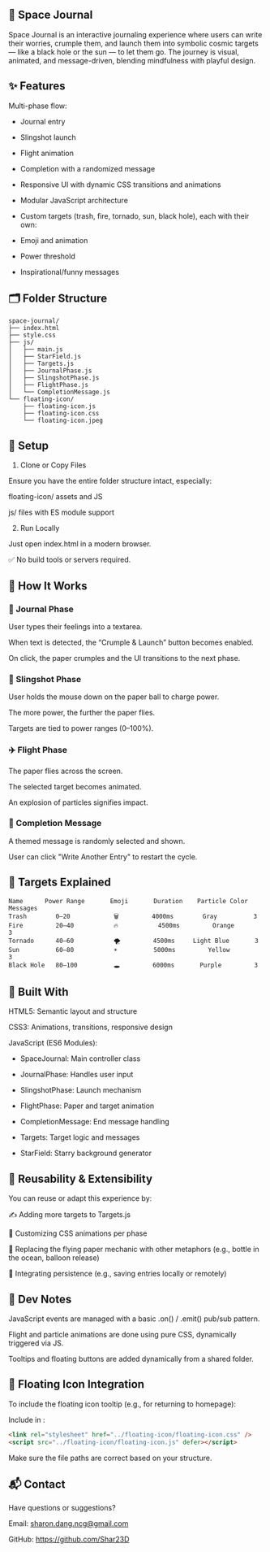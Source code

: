 ## 🚀 Space Journal

Space Journal is an interactive journaling experience where users can write their worries, crumple them, and launch them into symbolic cosmic targets — like a black hole or the sun — to let them go. The journey is visual, animated, and message-driven, blending mindfulness with playful design.

## ✨ Features

Multi-phase flow:

- Journal entry

- Slingshot launch

- Flight animation

- Completion with a randomized message

- Responsive UI with dynamic CSS transitions and animations

- Modular JavaScript architecture

- Custom targets (trash, fire, tornado, sun, black hole), each with their own:

- Emoji and animation

- Power threshold

- Inspirational/funny messages

## 🗂 Folder Structure
```
space-journal/
├── index.html
├── style.css
├── js/
│   ├── main.js
│   ├── StarField.js
│   ├── Targets.js
│   ├── JournalPhase.js
│   ├── SlingshotPhase.js
│   ├── FlightPhase.js
│   └── CompletionMessage.js
└── floating-icon/
    ├── floating-icon.js
    ├── floating-icon.css
    └── floating-icon.jpeg
```

## 🔧 Setup
1. Clone or Copy Files

Ensure you have the entire folder structure intact, especially:

floating-icon/ assets and JS

js/ files with ES module support

2. Run Locally

Just open index.html in a modern browser.

✅ No build tools or servers required.

## 🚦 How It Works
### 📝 Journal Phase

User types their feelings into a textarea.

When text is detected, the “Crumple & Launch” button becomes enabled.

On click, the paper crumples and the UI transitions to the next phase.

### 🏹 Slingshot Phase

User holds the mouse down on the paper ball to charge power.

The more power, the further the paper flies.

Targets are tied to power ranges (0–100%).

### ✈️ Flight Phase

The paper flies across the screen.

The selected target becomes animated.

An explosion of particles signifies impact.

### 🌌 Completion Message

A themed message is randomly selected and shown.

User can click "Write Another Entry" to restart the cycle.

## 🎯 Targets Explained
```
Name	  Power Range	    Emoji	    Duration	Particle Color	Messages
Trash	     0–20	         🗑️	        4000ms	      Gray	        3
Fire	     20–40	         🔥	         4500ms	        Orange	       3
Tornado	     40–60	         🌪️	        4500ms	   Light Blue	    3
Sun	         60–80	         ☀️	         5000ms	        Yellow	       3
Black Hole	 80–100	         🕳️	        6000ms	     Purple	        3
```

## 🧠 Built With

HTML5: Semantic layout and structure

CSS3: Animations, transitions, responsive design

JavaScript (ES6 Modules):

- SpaceJournal: Main controller class

- JournalPhase: Handles user input

- SlingshotPhase: Launch mechanism

- FlightPhase: Paper and target animation

- CompletionMessage: End message handling

- Targets: Target logic and messages

- StarField: Starry background generator

## 🔁 Reusability & Extensibility

You can reuse or adapt this experience by:

✍️ Adding more targets to Targets.js

🎨 Customizing CSS animations per phase

🧩 Replacing the flying paper mechanic with other metaphors (e.g., bottle in the ocean, balloon release)

🔄 Integrating persistence (e.g., saving entries locally or remotely)

## 🧪 Dev Notes

JavaScript events are managed with a basic .on() / .emit() pub/sub pattern.

Flight and particle animations are done using pure CSS, dynamically triggered via JS.

Tooltips and floating buttons are added dynamically from a shared folder.

## 🧭 Floating Icon Integration

To include the floating icon tooltip (e.g., for returning to homepage):

Include in <head>:
```html
<link rel="stylesheet" href="../floating-icon/floating-icon.css" />
<script src="../floating-icon/floating-icon.js" defer></script>
```
Make sure the file paths are correct based on your structure.

## 📬 Contact

Have questions or suggestions?

Email: sharon.dang.ncg@gmail.com

GitHub: https://github.com/Shar23D